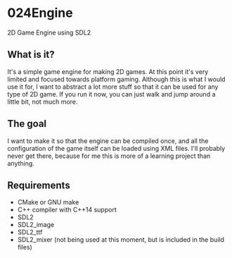 # 024Engine
2D Game Engine using SDL2

## What is it?
It's a simple game engine for making 2D games. At this point it's very limited and focused towards platform gaming. Although this is what I would use it for, I want to abstract a lot more stuff so that it can be used for any type of 2D game. If you run it now, you can just walk and jump around a little bit, not much more.

## The goal
I want to make it so that the engine can be compiled once, and all the configuration of the game itself can be loaded using XML files. I'll probably never get there, because for me this is more of a learning project than anything.

## Requirements
 - CMake or GNU make
 - C++ compiler with C++14 support
 - SDL2
 - SDL2_image
 - SDL2_ttf
 - SDL2_mixer (not being used at this moment, but is included in the build files)
